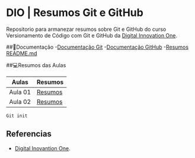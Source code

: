 

# DIO | Resumos Git e GitHub
Repositorio para armanezar resumos sobre Git e GitHub do curso Versionamento de Código com Git e GitHub da [Digital Innovation One](https://www.dio.me/).

##📄Documentação
-[Documentação Git](https://git-scm.com/doc)
-[Documentação GitHub](https://docs.github.com/)
-[Resumos README.md](https://readme.so/pt/editor)

##💻Resumos das Aulas

|Aulas| Resumos |
|------|--------|
|Aula 01| [Resumos]() |
|Aula 02| [Resumos]() |

```
Git init
```
## Referencias
- [Digital Inovantion One]().






